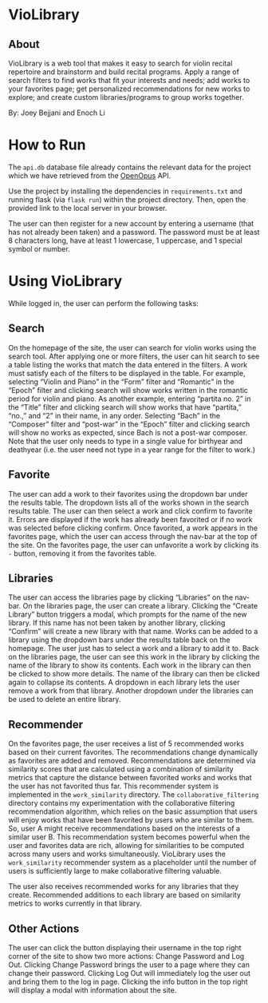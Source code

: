 # **VioLibrary**

## **About**
VioLibrary is a web tool that makes it easy to search for violin recital repertoire and brainstorm and build recital programs.
Apply a range of search filters to find works that fit your interests and needs; add works to your favorites page; get 
personalized recommendations for new works to explore; and create custom libraries/programs to group works together.

By: Joey Bejjani and Enoch Li

# **How to Run**

The `api.db` database file already contains the relevant data for the project which we have retrieved from the [OpenOpus](https://openopus.org) API.

Use the project by installing the dependencies in `requirements.txt` and running flask (via `flask run`) within the project directory. Then, open the provided link to the local server in your browser.

The user can then register for a new account by entering a username (that has not already been taken) and a password. The password must be at least 8 characters long, have at least 1 lowercase, 1 uppercase, and 1 special symbol or number.


# **Using VioLibrary**

While logged in, the user can perform the following tasks:


## **Search**
On the homepage of the site, the user can search for violin works using the search tool. After applying one or more filters, the user can hit search to see a table listing the works that match the data entered in the filters. A work must satisfy each of the filters to be displayed in the table. For example, selecting “Violin and Piano” in the “Form” filter and “Romantic” in the “Epoch” filter and clicking search will show works written in the romantic period for violin and piano. As another example, entering “partita no. 2” in the “Title” filter and clicking search will show works that have “partita,” “no.,” and “2” in their name, in any order. Selecting “Bach” in the “Composer” filter and “post-war” in the “Epoch” filter and clicking search will show no works as expected, since Bach is not a post-war composer. Note that the user only needs to type in a single value for birthyear and deathyear (i.e. the user need not type in a year range for the filter to work.)


## **Favorite**
The user can add a work to their favorites using the dropdown bar under the results table. The dropdown lists all of the works shown in the search results table. The user can then select a work and click confirm to favorite it. Errors are displayed if the work has already been favorited or if no work was selected before clicking confirm. Once favorited, a work appears in the favorites page, which the user can access through the nav-bar at the top of the site. On the favorites page, the user can unfavorite a work by clicking its `-` button, removing it from the favorites table.


## **Libraries**
The user can access the libraries page by clicking “Libraries” on the nav-bar. On the libraries page, the user can create a library. Clicking the “Create Library” button triggers a modal, which prompts for the name of the new library. If this name has not been taken by another library, clicking “Confirm” will create a new library with that name. Works can be added to a library using the dropdown bars under the results table back on the homepage. The user just has to select a work and a library to add it to. Back on the libraries page, the user can see this work in the library by clicking the name of the library to show its contents. Each work in the library can then be clicked to show more details. The name of the library can then be clicked again to collapse its contents. A dropdown in each library lets the user remove a work from that library. Another dropdown under the libraries can be used to delete an entire library.


## **Recommender**
On the favorites page, the user receives a list of 5 recommended works based on their current favorites. The recommendations change dynamically as favorites are added and removed. Recommendations are determined via similarity scores that are calculated using a combination of similarity metrics that capture the distance between favorited works and works that the user has not favorited thus far. This recommender system is implemented in the `work_similarity` directory. The `collaborative_filtering` directory contains my experimentation with the collaborative filtering recommendation algorithm, which relies on the basic assumption that users will enjoy works that have been favorited by users who are similar to them. So, user A might receive recommendations based on the interests of a similar user B. This recommendation system becomes powerful when the user and favorites data are rich, allowing for similarities to be computed across many users and works simultaneously. VioLibrary uses the `work_similarity` recommender system as a placeholder until the number of users is sufficiently large to make collaborative filtering valuable.

The user also receives recommended works for any libraries that they create. Recommended additions to each library are based on similarity metrics to works currently in that library.


## **Other Actions**
The user can click the button displaying their username in the top right corner of the site to show two more actions: Change Password and Log Out. Clicking Change Password brings the user to a page where they can change their password. Clicking Log Out will immediately log the user out and bring them to the log in page. Clicking the info button in the top right will display a modal with information about the site.
